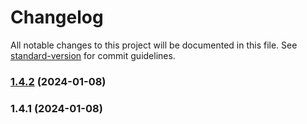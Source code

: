 # Changelog

All notable changes to this project will be documented in this file. See [standard-version](https://github.com/conventional-changelog/standard-version) for commit guidelines.

### [1.4.2](http://172.16.50.164:9080/yuwenting/cyber-frontend-template/compare/v1.4.1...v1.4.2) (2024-01-08)

### 1.4.1 (2024-01-08)
